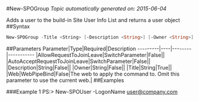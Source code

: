 #New-SPOGroup
*Topic automatically generated on: 2015-06-04*

Adds a user to the build-in Site User Info List and returns a user object
##Syntax
```powershell
New-SPOGroup -Title <String> [-Description <String>] [-Owner <String>] [-AllowRequestToJoinLeave [<SwitchParameter>]] [-AutoAcceptRequestToJoinLeave [<SwitchParameter>]] [-Web <WebPipeBind>]
```


##Parameters
Parameter|Type|Required|Description
---------|----|--------|-----------
|AllowRequestToJoinLeave|SwitchParameter|False||
|AutoAcceptRequestToJoinLeave|SwitchParameter|False||
|Description|String|False||
|Owner|String|False||
|Title|String|True||
|Web|WebPipeBind|False|The web to apply the command to. Omit this parameter to use the current web.|
##Examples

###Example 1
    PS:> New-SPOUser -LogonName user@company.com

<!-- Ref: FFFFA1246201B3EA819C03275D418E9C -->